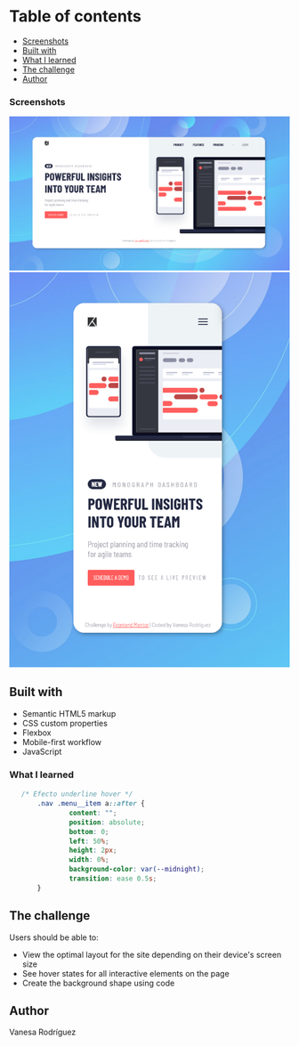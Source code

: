 # Table of contents

- [Screenshots](#screenshots)
- [Built with](#built-with)
- [What I learned](#what-i-learned)
- [The challenge](#the-challenge)
- [Author](#author)


### Screenshots
![Diseño escritorio](screenshots/intro-component__desktop.png)
![Diseño móvil](screenshots/intro_component__mobile.png)


## Built with

- Semantic HTML5 markup
- CSS custom properties
- Flexbox
- Mobile-first workflow
- JavaScript 


### What I learned


```css
   /* Efecto underline hover */
       .nav .menu__item a::after {
               content: "";
               position: absolute;
               bottom: 0;
               left: 50%;
               height: 2px;
               width: 0%;
               background-color: var(--midnight);
               transition: ease 0.5s;
       }
```

## The challenge

Users should be able to:

- View the optimal layout for the site depending on their device's screen size
- See hover states for all interactive elements on the page
- Create the background shape using code


## Author
Vanesa Rodríguez



